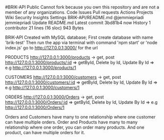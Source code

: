 #BRIK-API
Public
Cannot fork because you own this repository and are not a member of any organizations.
Code
Issues
Pull requests
Actions
Projects
Wiki
Security
Insights
Settings
BRIK-API/README.md
@jemmiepriadi
jemmiepriadi Update README.md
Latest commit 3bd81b4 now
 History
 1 contributor
21 lines (16 sloc)  943 Bytes

BRIK-API
Created with MySQL database; First create database with name 'brik-test' Then run the app via terminal with command 'npm start' or 'node index.js' go to http://127.0.0.1:3000/ for the url

PRODUCTS http://127.0.0.1:3000/products -> get, post http://127.0.0.1:3000/products/:id => getById, Delete by Id, Update By Id => e.g http://127.0.0.1:3000/products/1

CUSTOMERS http://127.0.0.1:3000/customers -> get, post http://127.0.0.1:3000/customers/:id => getById, Delete by Id, Update By Id => e.g http://127.0.0.1:3000/customers/1

ORDERS http://127.0.0.1:3000/Orders -> get, post http://127.0.0.1:3000/Orders/:id => getById, Delete by Id, Update By Id => e.g http://127.0.0.1:3000/Orders/1

Orders and Customers have many to one relationship where one customer can have multiple orders. Order and Products have many to many relationship where one order, you can order many products. And one product, can have multiple orders for it.

